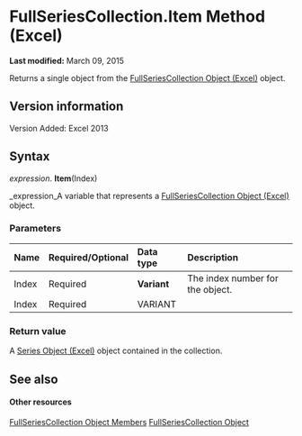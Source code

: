 
# FullSeriesCollection.Item Method (Excel)

 **Last modified:** March 09, 2015

Returns a single object from the  [FullSeriesCollection Object (Excel)](5d7b7e7c-0a74-307b-84f9-56143ceba464.md) object.

## Version information

Version Added: Excel 2013 


## Syntax

 _expression_. **Item**(Index)

 _expression_A variable that represents a  [FullSeriesCollection Object (Excel)](5d7b7e7c-0a74-307b-84f9-56143ceba464.md) object.


### Parameters



|**Name**|**Required/Optional**|**Data type**|**Description**|
|:-----|:-----|:-----|:-----|
|Index|Required| **Variant**|The index number for the object.|
|Index|Required|VARIANT||

### Return value

A  [Series Object (Excel)](c7d34b32-8172-f7a0-0a17-f01d44246b64.md) object contained in the collection.


## See also


#### Other resources


 [FullSeriesCollection Object Members](18060b3a-f25c-fa99-d3f3-dd59f7928465.md)
 [FullSeriesCollection Object](5d7b7e7c-0a74-307b-84f9-56143ceba464.md)
